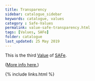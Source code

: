 ```yaml
---
title: Transparency
sidebar: catalogue_sidebar
keywords: catalogue, values
category : Safe-Values
permalink: value-safe-transparency.html
tags: [Values, SAFe]
folder: catalogue
last_updated: 25 May 2019
---
```


This is the third [Value](values) of [SAFe](/archetype/SAFe).

([More info here.](http://scaledagileframework.com/safe-core-values/))

{% include links.html %}
